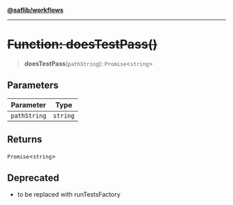 [**@saflib/workflows**](../index.md)

***

# ~~Function: doesTestPass()~~

> **doesTestPass**(`pathString`): `Promise`\<`string`\>

## Parameters

| Parameter | Type |
| ------ | ------ |
| `pathString` | `string` |

## Returns

`Promise`\<`string`\>

## Deprecated

- to be replaced with runTestsFactory
